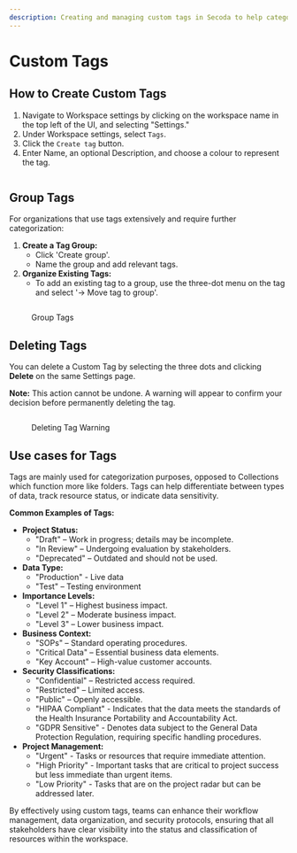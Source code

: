 ```yaml
---
description: Creating and managing custom tags in Secoda to help categorize your resources.
---
```


# Custom Tags

## How to Create Custom Tags

1. Navigate to Workspace settings by clicking on the workspace name in the top left of the UI, and selecting "Settings."
2. Under Workspace settings, select `Tags`.
3. Click the `Create tag` button.
4. Enter Name, an optional Description, and choose a colour to represent the tag.

<figure><img src="../../.gitbook/assets/Screenshot 2024-04-12 at 10.15.46 AM.png" alt=""><figcaption></figcaption></figure>

## Group Tags

For organizations that use tags extensively and require further categorization:

1. **Create a Tag Group:**
   * Click 'Create group'.
   * Name the group and add relevant tags.
2. **Organize Existing Tags:**
   * To add an existing tag to a group, use the three-dot menu on the tag and select '-> Move tag to group'.

<figure><img src="../../.gitbook/assets/Screenshot 2024-04-12 at 10.16.29 AM.png" alt=""><figcaption><p>Group Tags</p></figcaption></figure>

## Deleting Tags

You can delete a Custom Tag by selecting the three dots and clicking **Delete** on the same Settings page.&#x20;

**Note:** This action cannot be undone. A warning will appear to confirm your decision before permanently deleting the tag.

<figure><img src="https://secoda-public-media-assets.s3.amazonaws.com/466b1e46-ca51-423f-8712-47dbdf1127aa.png" alt=""><figcaption><p>Deleting Tag Warning</p></figcaption></figure>

## Use cases for Tags

Tags are mainly used for categorization purposes, opposed to Collections which function more like folders. Tags can help differentiate between types of data, track resource status, or indicate data sensitivity.

**Common Examples of Tags:**

* **Project Status:**
  * "Draft" – Work in progress; details may be incomplete.
  * "In Review" – Undergoing evaluation by stakeholders.
  * "Deprecated" – Outdated and should not be used.
* **Data Type:**
  * "Production" - Live data
  * "Test" – Testing environment
* **Importance Levels:**
  * "Level 1" – Highest business impact.
  * "Level 2" – Moderate business impact.
  * "Level 3" – Lower business impact.
* **Business Context:**
  * "SOPs" – Standard operating procedures.
  * "Critical Data" – Essential business data elements.
  * "Key Account" – High-value customer accounts.
* **Security Classifications:**
  * "Confidential" – Restricted access required.
  * "Restricted" – Limited access.
  * "Public" – Openly accessible.
  * "HIPAA Compliant" - Indicates that the data meets the standards of the Health Insurance Portability and Accountability Act.
  * "GDPR Sensitive" - Denotes data subject to the General Data Protection Regulation, requiring specific handling procedures.
* **Project Management:**
  * "Urgent" - Tasks or resources that require immediate attention.
  * "High Priority" - Important tasks that are critical to project success but less immediate than urgent items.
  * "Low Priority" - Tasks that are on the project radar but can be addressed later.

By effectively using custom tags, teams can enhance their workflow management, data organization, and security protocols, ensuring that all stakeholders have clear visibility into the status and classification of resources within the workspace.
